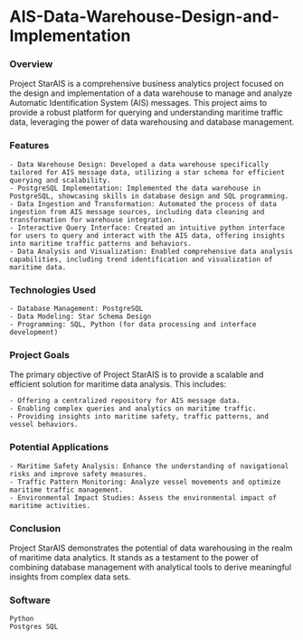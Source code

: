 # AIS-Data-Warehouse-Design-and-Implementation

### Overview

Project StarAIS is a comprehensive business analytics project focused on the design and implementation of a data warehouse to manage and analyze Automatic Identification System (AIS) messages. This project aims to provide a robust platform for querying and understanding maritime traffic data, leveraging the power of data warehousing and database management.

### Features

    - Data Warehouse Design: Developed a data warehouse specifically tailored for AIS message data, utilizing a star schema for efficient querying and scalability.
    - PostgreSQL Implementation: Implemented the data warehouse in PostgreSQL, showcasing skills in database design and SQL programming.
    - Data Ingestion and Transformation: Automated the process of data ingestion from AIS message sources, including data cleaning and transformation for warehouse integration.
    - Interactive Query Interface: Created an intuitive python interface for users to query and interact with the AIS data, offering insights into maritime traffic patterns and behaviors.
    - Data Analysis and Visualization: Enabled comprehensive data analysis capabilities, including trend identification and visualization of maritime data.

### Technologies Used

    - Database Management: PostgreSQL
    - Data Modeling: Star Schema Design
    - Programming: SQL, Python (for data processing and interface development)

### Project Goals

The primary objective of Project StarAIS is to provide a scalable and efficient solution for maritime data analysis. This includes:

    - Offering a centralized repository for AIS message data.
    - Enabling complex queries and analytics on maritime traffic.
    - Providing insights into maritime safety, traffic patterns, and vessel behaviors.

### Potential Applications

    - Maritime Safety Analysis: Enhance the understanding of navigational risks and improve safety measures.
    - Traffic Pattern Monitoring: Analyze vessel movements and optimize maritime traffic management.
    - Environmental Impact Studies: Assess the environmental impact of maritime activities.

### Conclusion

Project StarAIS demonstrates the potential of data warehousing in the realm of maritime data analytics. It stands as a testament to the power of combining database management with analytical tools to derive meaningful insights from complex data sets.

### Software 
    Python 
    Postgres SQL 
